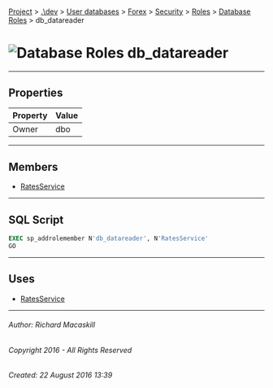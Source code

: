 #### 

[Project](../../../../../../index.md) > [.\\dev](../../../../../index.md) > [User databases](../../../../index.md) > [Forex](../../../index.md) > [Security](../../index.md) > [Roles](../index.md) > [Database Roles](Database_Roles.md) > db_datareader

# ![Database Roles](../../../../../../Images/Role_Database32.png) db_datareader

---

## <a name="#properties"></a>Properties

| Property | Value |
|---|---|
| Owner | dbo |


---

## <a name="#members"></a>Members

* [RatesService](RatesService.md)


---

## <a name="#sqlscript"></a>SQL Script

```sql
EXEC sp_addrolemember N'db_datareader', N'RatesService'
GO

```


---

## <a name="#uses"></a>Uses

* [RatesService](RatesService.md)


---

###### Author:  Richard Macaskill

###### Copyright 2016 - All Rights Reserved

###### Created: 22 August 2016 13:39

